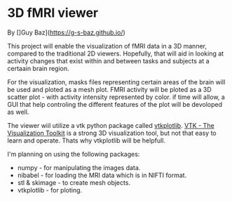 # 3D fMRI viewer

By []Guy Baz](https://g-s-baz.github.io/)

This project will enable the visualization of fMRI data in a 3D manner, compared to the traditional 2D viewers.
Hopefully, that will aid in looking at activity changes that exist within and between tasks and subjects at a certaain brain region.

For the visualization, masks files representing certain areas of the brain will be used and ploted as a mesh plot.
FMRI activity will be ploted as a 3D scatter plot - with activity intensity represented by color.
if time will allow, a GUI that help controling the different features of the plot will be devoloped as well.

The viewer wiil utilize a vtk python package called [vtkplotlib](https://vtkplotlib.readthedocs.io/en/v1.5.1/Plots.html).
[VTK - The Visualization Toolkit](https://vtk.org/) is a strong 3D visualization tool, but not that easy to learn and operate. Thats why vtkplotlib will be helpfull.

I'm planning on using the following packages:
* numpy - for manipulating the images data.
* nibabel - for loading the MRI data which is in NIFTI format.
* stl & skimage - to create mesh objects.
* vtkplotlib - for ploting.
